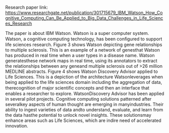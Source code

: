 Research paper link: https://www.researchgate.net/publication/301715679_IBM_Watson_How_Cognitive_Computing_Can_Be_Applied_to_Big_Data_Challenges_in_Life_Sciences_Research

The paper is about IBM Watson.
Watson is a super computer system.
Watson, a cognitive computing technology, has been conﬁgured to support life sciences research. 
Figure 3 shows Watson depicting gene relationships to multiple sclerosis. 
This is an example of a network of genesthat Watson has produced in real time when a user types in a disease name. 
Watson generatesthese network maps in real time, using its annotators to extract the relationships between any geneand multiple sclerosis out of >26 million MEDLINE abstracts.
Figure 4 shows Watson Discovery Advisor applied to Life Sciences. 
This is a depiction of the architecture Watsonleverages when being applied to the life sciences domain including the aggregation of data, therecognition of major scientiﬁc concepts and then an interface that enables a researcher to explore.
WatsonDiscovery Advisor has been applied in several pilot projects. 
Cognitive computing solutions patterned after severalkey aspects of human thought are emerging in manyindustries. 
Their ability to ingest varieties of data andto understand, evaluate, and learn from the data hasthe potential to unlock novel insights. 
These solutionsmay enhance areas such as Life Sciences, which are indire need of accelerated innovation.
